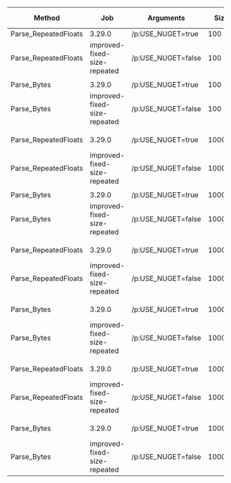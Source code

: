 ﻿| Method               | Job                          | Arguments          | Size   |         Mean |       Error |       StdDev |       Median |    Ratio | RatioSD |     Gen0 |     Gen1 |     Gen2 | Allocated | Alloc Ratio |
|----------------------|------------------------------|--------------------|--------|-------------:|------------:|-------------:|-------------:|---------:|--------:|---------:|---------:|---------:|----------:|------------:|
| Parse_RepeatedFloats | 3.29.0                       | /p:USE_NUGET=true  | 100    |     509.9 ns |     7.81 ns |      6.53 ns |     509.0 ns | baseline |         |   0.0792 |        - |        - |     664 B |             |
| Parse_RepeatedFloats | improved-fixed-size-repeated | /p:USE_NUGET=false | 100    |     173.6 ns |     1.87 ns |      1.66 ns |     173.8 ns |     -66% |    1.5% |   0.0792 |        - |        - |     664 B |         +0% |
|                      |                              |                    |        |              |             |              |              |          |         |          |          |          |           |             |
| Parse_Bytes          | 3.29.0                       | /p:USE_NUGET=true  | 100    |     114.7 ns |     2.32 ns |      2.17 ns |     113.7 ns | baseline |         |   0.0832 |        - |        - |     696 B |             |
| Parse_Bytes          | improved-fixed-size-repeated | /p:USE_NUGET=false | 100    |     118.2 ns |     0.76 ns |      0.67 ns |     117.9 ns |      +3% |    1.9% |   0.0832 |        - |        - |     696 B |         +0% |
|                      |                              |                    |        |              |             |              |              |          |         |          |          |          |           |             |
| Parse_RepeatedFloats | 3.29.0                       | /p:USE_NUGET=true  | 1000   |   4,187.1 ns |    26.99 ns |     23.93 ns |   4,182.1 ns | baseline |         |   0.5035 |   0.0076 |        - |    4264 B |             |
| Parse_RepeatedFloats | improved-fixed-size-repeated | /p:USE_NUGET=false | 1000   |     348.3 ns |     2.34 ns |      1.95 ns |     347.7 ns |     -92% |    0.8% |   0.5093 |   0.0076 |        - |    4264 B |         +0% |
|                      |                              |                    |        |              |             |              |              |          |         |          |          |          |           |             |
| Parse_Bytes          | 3.29.0                       | /p:USE_NUGET=true  | 1000   |     282.5 ns |     2.60 ns |      2.17 ns |     281.9 ns | baseline |         |   0.5136 |   0.0081 |        - |    4296 B |             |
| Parse_Bytes          | improved-fixed-size-repeated | /p:USE_NUGET=false | 1000   |     277.1 ns |     0.81 ns |      0.68 ns |     276.9 ns |      -2% |    0.8% |   0.5136 |   0.0081 |        - |    4296 B |         +0% |
|                      |                              |                    |        |              |             |              |              |          |         |          |          |          |           |             |
| Parse_RepeatedFloats | 3.29.0                       | /p:USE_NUGET=true  | 10000  |  38,074.1 ns |   184.41 ns |    163.47 ns |  38,047.7 ns | baseline |         |   4.7607 |   0.5493 |        - |   40264 B |             |
| Parse_RepeatedFloats | improved-fixed-size-repeated | /p:USE_NUGET=false | 10000  |   1,890.0 ns |    16.73 ns |     15.65 ns |   1,882.6 ns |     -95% |    0.9% |   4.7836 |   0.5951 |        - |   40264 B |         +0% |
|                      |                              |                    |        |              |             |              |              |          |         |          |          |          |           |             |
| Parse_Bytes          | 3.29.0                       | /p:USE_NUGET=true  | 10000  |   1,816.2 ns |    11.09 ns |     10.37 ns |   1,810.9 ns | baseline |         |   4.7836 |   0.5970 |        - |   40296 B |             |
| Parse_Bytes          | improved-fixed-size-repeated | /p:USE_NUGET=false | 10000  |   1,816.9 ns |     7.99 ns |      6.67 ns |   1,814.1 ns |      +0% |    0.7% |   4.7836 |   0.5970 |        - |   40296 B |         +0% |
|                      |                              |                    |        |              |             |              |              |          |         |          |          |          |           |             |
| Parse_RepeatedFloats | 3.29.0                       | /p:USE_NUGET=true  | 100000 | 416,582.7 ns |   942.11 ns |    835.15 ns | 416,656.7 ns | baseline |         | 104.4922 | 104.4922 | 104.4922 |  400297 B |             |
| Parse_RepeatedFloats | improved-fixed-size-repeated | /p:USE_NUGET=false | 100000 | 134,671.7 ns | 9,657.39 ns | 28,475.02 ns | 146,394.6 ns |     -68% |   21.0% |  95.6421 |  95.4590 |  95.4590 |  400776 B |         +0% |
|                      |                              |                    |        |              |             |              |              |          |         |          |          |          |           |             |
| Parse_Bytes          | 3.29.0                       | /p:USE_NUGET=true  | 100000 | 156,520.5 ns | 9,743.76 ns | 28,729.70 ns | 162,581.7 ns | baseline |         |  93.2617 |  93.0786 |  93.0786 |  400817 B |             |
| Parse_Bytes          | improved-fixed-size-repeated | /p:USE_NUGET=false | 100000 | 156,775.5 ns | 7,882.90 ns | 23,242.92 ns | 162,884.8 ns |     +11% |   59.9% |  93.7500 |  93.5669 |  93.5669 |  400816 B |         -0% |